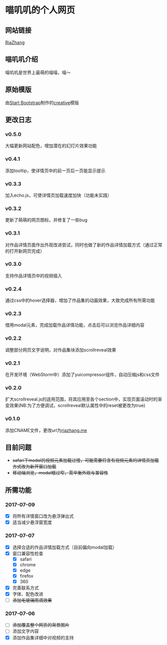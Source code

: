 # 喵叽叽的个人网页

## 网站链接
[RiaZhang](http://riazhang.me)

## 喵叽叽介绍
喵叽叽是世界上最萌的喵喵，喵～

## 原始模版
由[Start Bootstrap](http://startbootstrap.com/)制作的[creative](https://startbootstrap.com/template-overviews/creative/)模版

## 更改日志
### v0.5.0
大幅更新网站配色，增加潜在的幻灯片效果功能
### v0.4.1
添加tooltip，使详情页中的前一页后一页能显示提示
### v0.3.3
加入echo.js，可使详情页加载速度加快（功能未实践）
### v0.3.2
更新了萌萌的网页图标，并修复了一些bug
### v0.3.1
对作品详情页面作出外观改进尝试，同时也做了新的作品详情加载方式（通过正常的打开新网页完成）
### v0.3.0
支持作品详情页中的视频插入
### v0.2.4
通过css中的hover选择器，增加了作品集的动画效果，大致完成所有所需功能
### v0.2.3
借用modal元素，完成加载作品详情功能，点击后可以浏览作品详细内容
### v0.2.2
调整部分网页文字说明，对作品集块添加scrollreveal效果
### v0.2.1
在开发环境（WebStorm中）添加了yuicompressor组件，自动压缩js和css文件
### v0.2.0
扩大scrollreveal.js的适用范围，将其应用至各个section中，实现页面滚动时的渐变效果(NB:为了方便调试，scrollreveal默认属性中的reset被更改为true)
### v0.1.0
添加CNAME文件，更改url为[riazhang.me](http://riazhang.me)

## 目前问题
 - ~~safari下modal的视频元素加载过慢，可能需要将含有视频元素的详情页加载方式改为新开窗口加载~~
 - ~~移动端浏览，modal框过窄，需平衡外观与兼容性~~

## 所需功能
### 2017-07-09
- [x] 将所有详情窗口改为悬浮弹出式
- [x] 适当减少悬浮窗宽度
### 2017-07-07
- [x] 选择合适的作品详情加载方式（目前偏向modal加载）
- [x] 窗口兼容性检查
  - [x] safari
  - [x] chrome
  - [x] edge
  - [x] firefox
  - [x] 360
- [x] 完善联系方式
- [x] 字体、配色改进
- [ ] ~~添加毛玻璃雨滴效果~~

### 2017-07-06
- [ ] ~~添加覆盖整个网页的背景图片~~
- [ ] 添加文字内容
- [x] 添加作品集详细中对视频的支持